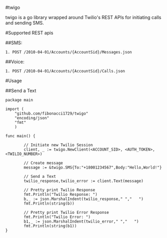 #twigo

twigo is a go library wrapped around Twilio's REST APIs for initiating calls and sending SMS.

#Supported REST apis

##SMS:
```
1. POST /2010-04-01/Accounts/{AccountSid}/Messages.json
```
##Voice:
```
1. POST /2010-04-01/Accounts/{AccountSid}/Calls.json
```

#Usage

##Send a Text
```
package main

import (
	"github.com/fibonacci1729/twigo"
	"encoding/json"
	"fmt"
	)

func main() {
   
        // Initiate new Twilio Session
        client, _ := twigo.NewClient(<ACCOUNT_SID>, <AUTH_TOKEN>, <TWILIO_NUMBER>)

        // Create message
        message := &twigo.SMS{To:"+18001234567",Body:"Hello,World!"}

        // Send a Text
        twilio_response,twilio_error := client.Text(message)

        // Pretty print Twilio Response
        fmt.Println("Twilio Response: ")
        b,_ := json.MarshalIndent(twilio_response," ","   ")
        fmt.Println(string(b))

        // Pretty print Twilio Error Response
        fmt.Println("Twilio Error: ")
        b1,_ := json.MarshalIndent(twilio_error," ","   ")
        fmt.Println(string(b1))
}
```
